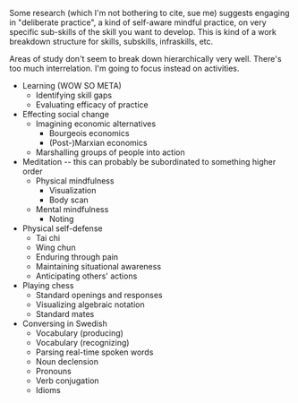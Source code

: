 Some research (which I'm not bothering to cite, sue me) suggests engaging in "deliberate practice", a kind of self-aware mindful practice, on very specific sub-skills of the skill you want to develop. This is kind of a work breakdown structure for skills, subskills, infraskills, etc.

Areas of study don't seem to break down hierarchically very well. There's too much interrelation. I'm going to focus instead on activities.

- Learning (WOW SO META)
  - Identifying skill gaps
  - Evaluating efficacy of practice
- Effecting social change
  - Imagining economic alternatives
    - Bourgeois economics
    - (Post-)Marxian economics
  - Marshalling groups of people into action
- Meditation -- this can probably be subordinated to something higher order
  - Physical mindfulness
    - Visualization
    - Body scan
  - Mental mindfulness
    - Noting
- Physical self-defense
  - Tai chi
  - Wing chun
  - Enduring through pain
  - Maintaining situational awareness
  - Anticipating others' actions
- Playing chess
  - Standard openings and responses
  - Visualizing algebraic notation
  - Standard mates
- Conversing in Swedish
  - Vocabulary (producing)
  - Vocabulary (recognizing)
  - Parsing real-time spoken words
  - Noun declension
  - Pronouns
  - Verb conjugation
  - Idioms
